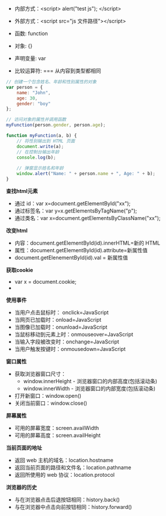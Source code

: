 * 内部方式：\<script> alert("test js"); \</script>
* 外部方式：\<script src="js 文件路径">\</script>

* 函数: function
* 对象: {}
* 声明变量: var
* 比较运算符: === 从内容到类型都相同
```js
// 创建一个包含姓名、年龄和性别属性的对象
var person = {
    name: "John",
    age: 30,
    gender: "boy"
};

// 访问对象的属性并调用函数
myFunction(person.gender, person.age); 

function myFunction(a, b) {
    // 将性别输出到 HTML 页面
    document.write(a);
    // 在控制台输出年龄
    console.log(b);
    
    // 弹窗显示姓名和年龄
    window.alert("Name: " + person.name + ", Age: " + b); 
}

```
**查找html元素**
* 通过 id：var x=document.getElementById("xx");
* 通过标签名：var y=x.getElementsByTagName("p");
* 通过类名：var x=document.getElementsByClassName("xx");

**改变html**
* 内容：document.getElementById(id).innerHTML=新的 HTML
* 属性：document.getElementById(id).attribute=新属性值
* document.getElenementById(id).val = 新属性值

**获取cookie**
* var x = document.cookie;
* 
**使用事件**

* 当用户点击鼠标时： onclick=JavaScript
* 当网页已加载时：onload=JavaScript
* 当图像已加载时：onunload=JavaScript
* 当鼠标移动到元素上时：onmouseover=JavaScript
* 当输入字段被改变时：onchange=JavaScript
* 当用户触发按键时：onmousedown=JavaScript

**窗口属性**
* 获取浏览器窗口尺寸：
  * window.innerHeight - 浏览器窗口的内部高度(包括滚动条)
  * window.innerWidth - 浏览器窗口的内部宽度(包括滚动条)
* 打开新窗口：window.open()
* 关闭当前窗口：window.close()

**屏幕属性**
  * 可用的屏幕宽度：screen.availWidth
  * 可用的屏幕高度：screen.availHeight

**当前页面的地址**
* 返回 web 主机的域名：location.hostname
* 返回当前页面的路径和文件名：location.pathname
* 返回所使用的 web 协议：location.protocol

**浏览器的历史**
* 与在浏览器点击后退按钮相同：history.back()
* 与在浏览器中点击向前按钮相同：history.forward()
